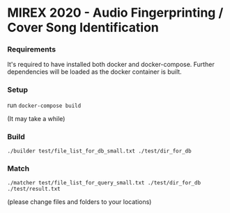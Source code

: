 # MIREX 2020 - Audio Fingerprinting / Cover Song Identification

### Requirements

It's required to have installed both docker and docker-compose. Further dependencies will be loaded as the docker container is built.

### Setup

run `docker-compose build`

(It may take a while)

### Build

`./builder test/file_list_for_db_small.txt ./test/dir_for_db`


### Match

 `./matcher test/file_list_for_query_small.txt ./test/dir_for_db ./test/result.txt`


(please change files and folders to your locations)
